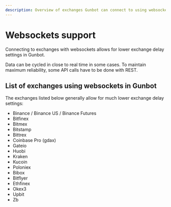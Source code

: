 ```yaml
---
description: Overview of exchanges Gunbot can connect to using websockets
---
```


# Websockets support

Connecting to exchanges with websockets allows for lower exchange delay settings in Gunbot.

Data can be cycled in close to real time in some cases. To maintain maximum reliability, some API calls have to be done with REST.

## List of exchanges using websockets in Gunbot

The exchanges listed below generally allow for much lower exchange delay settings:

* Binance / Binance US / Binance Futures
* Bitfinex
* Bitmex
* Bitstamp
* Bittrex
* Coinbase Pro \(gdax\)
* Gateio
* Huobi
* Kraken
* Kucoin
* Poloniex
* Bibox
* Bitflyer
* Ethfinex
* Okex3
* Upbit
* Zb

